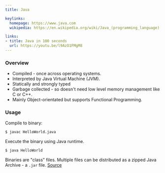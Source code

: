 ```yaml
---
title: Java

keylinks: 
  homepage: https://www.java.com
  wikipedia: https://en.wikipedia.org/wiki/Java_(programming_language)

links:
- title: Java in 100 seconds 
  url: https://youtu.be/l9AzO1FMgM8
---
```


### Overview 

- Compiled - once across operating systems. 
- Interpreted by Java Virtual Machine (JVM).
- Statically and strongly typed
- Garbage collected - so doesn't need low level memory management like C or C++.
- Mainly Object-orientated but supports Functional Programming.


### Usage

Compile to binary:

```sh
$ javac HelloWorld.java
```

Execute the binary using Java runtime.

```sh
$ java HelloWorld
```

Binaries are "class" files. Multiple files can be distributed as a zipped Java Archive - a `.jar` file. [Source](
https://stackoverflow.com/questions/5743768/difference-between-java-class-and-jar#5743779)
